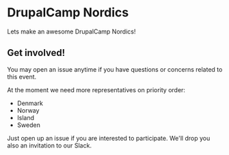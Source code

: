 # DrupalCamp Nordics
Lets make an awesome DrupalCamp Nordics!

## Get involved!
You may open an issue anytime if you have questions or concerns related to this event.

At the moment we need more representatives on priority order:

* Denmark
* Norway
* Island
* Sweden

Just open up an issue if you are interested to participate. We'll drop you also an invitation to our Slack.

